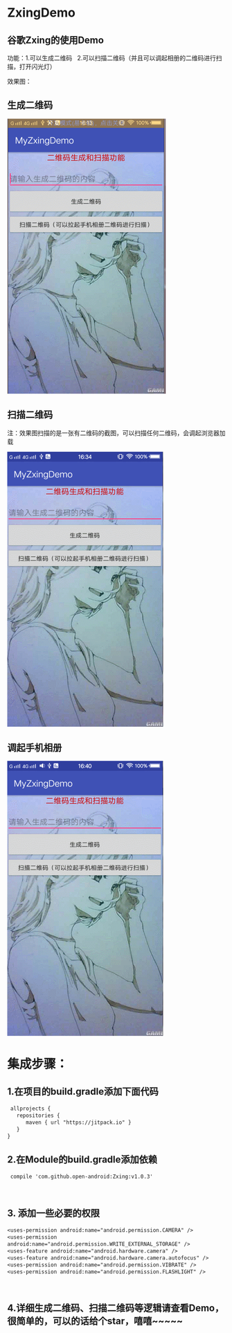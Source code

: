 # ZxingDemo

## 谷歌Zxing的使用Demo

功能：1.可以生成二维码   2.可以扫描二维码（并且可以调起相册的二维码进行扫描，打开闪光灯）

效果图：

## 生成二维码

![image text](https://github.com/zhq573524642/ZxingDemo/blob/master/image/%E7%94%9F%E6%88%90%E4%BA%8C%E7%BB%B4%E7%A0%81.gif)

## 扫描二维码

注：效果图扫描的是一张有二维码的截图，可以扫描任何二维码，会调起浏览器加载

![image text](https://github.com/zhq573524642/ZxingDemo/blob/master/image/%E4%BA%8C%E7%BB%B4%E7%A0%81%E6%89%AB%E6%8F%8F.gif)

## 调起手机相册

![image text](https://github.com/zhq573524642/ZxingDemo/blob/master/image/%E8%B0%83%E8%B5%B7%E7%9B%B8%E5%86%8C.gif)

# 集成步骤：

## 1.在项目的build.gradle添加下面代码

     allprojects {
       repositories {
          maven { url "https://jitpack.io" }
       }
    }

## 2.在Module的build.gradle添加依赖

     compile 'com.github.open-android:Zxing:v1.0.3'
   
## 3. 添加一些必要的权限

    <uses-permission android:name="android.permission.CAMERA" />
    <uses-permission android:name="android.permission.WRITE_EXTERNAL_STORAGE" />
    <uses-feature android:name="android.hardware.camera" />
    <uses-feature android:name="android.hardware.camera.autofocus" />
    <uses-permission android:name="android.permission.VIBRATE" />
    <uses-permission android:name="android.permission.FLASHLIGHT" />
    
## 4.详细生成二维码、扫描二维码等逻辑请查看Demo，很简单的，可以的话给个star，嘻嘻~~~~~

